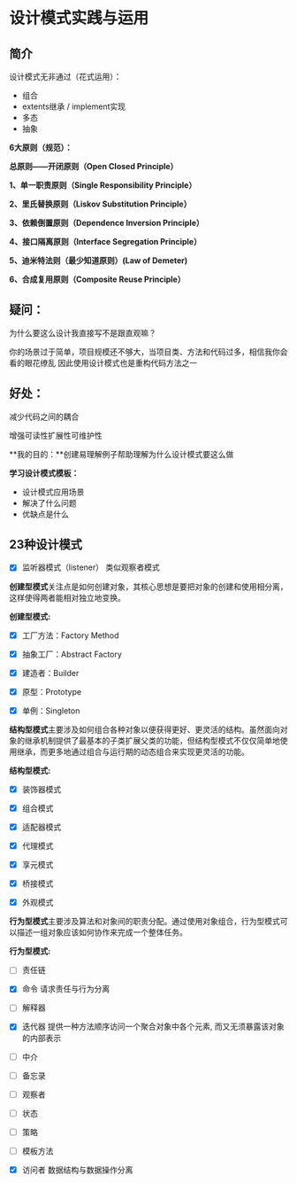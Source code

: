 # 设计模式实践与运用

## 简介

设计模式无非通过（花式运用）：

- 组合
- extents继承 / implement实现
- 多态
- 抽象



**6大原则（规范）：**

**总原则——开闭原则（Open Closed Principle）**

**1、单一职责原则（Single Responsibility Principle）**

**2、里氏替换原则（Liskov Substitution Principle）**

**3、依赖倒置原则（Dependence Inversion Principle）**

**4、接口隔离原则（Interface Segregation Principle）**

**5、迪米特法则（最少知道原则）(Law of Demeter)**

**6、合成复用原则（Composite Reuse Principle）**



## **疑问：**

为什么要这么设计我直接写不是跟直观嘛？

你的场景过于简单，项目规模还不够大，当项目类、方法和代码过多，相信我你会看的眼花缭乱
因此使用设计模式也是重构代码方法之一



## **好处：**

减少代码之间的耦合

增强可读性扩展性可维护性



**我的目的：**创建易理解例子帮助理解为什么设计模式要这么做 

**学习设计模式模板：**

- 设计模式应用场景
- 解决了什么问题 
- 优缺点是什么





## **23种设计模式**

- [x] 监听器模式（listener）	类似观察者模式



**创建型模式**关注点是如何创建对象，其核心思想是要把对象的创建和使用相分离，这样使得两者能相对独立地变换。

**创建型模式:**

- [x] 工厂方法：Factory Method
- [x] 抽象工厂：Abstract Factory
- [x] 建造者：Builder
- [x] 原型：Prototype
- [x] 单例：Singleton



**结构型模式**主要涉及如何组合各种对象以便获得更好、更灵活的结构。虽然面向对象的继承机制提供了最基本的子类扩展父类的功能，但结构型模式不仅仅简单地使用继承，而更多地通过组合与运行期的动态组合来实现更灵活的功能。

**结构型模式:**

- [x] 装饰器模式
- [x] 组合模式
- [x] 适配器模式
- [x] 代理模式
- [x] 享元模式
- [x] 桥接模式
- [x] 外观模式



**行为型模式**主要涉及算法和对象间的职责分配。通过使用对象组合，行为型模式可以描述一组对象应该如何协作来完成一个整体任务。

**行为型模式:**

- [ ] 责任链
- [x] 命令 请求责任与行为分离
- [ ] 解释器
- [x] 迭代器 提供一种方法顺序访问一个聚合对象中各个元素, 而又无须暴露该对象的内部表示
- [ ] 中介
- [ ] 备忘录
- [ ] 观察者
- [ ] 状态
- [ ] 策略
- [ ] 模板方法
- [x] 访问者 数据结构与数据操作分离

